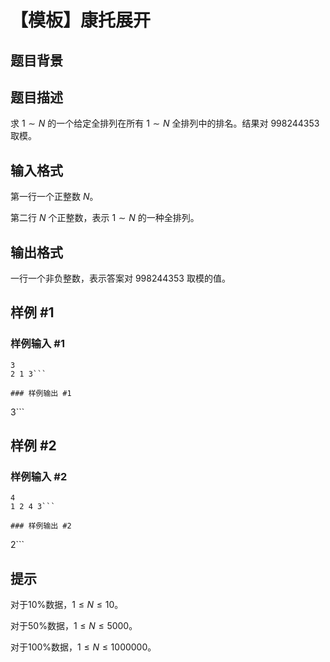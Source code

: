 # 【模板】康托展开

## 题目背景



## 题目描述

求 $1\sim N$ 的一个给定全排列在所有 $1\sim N$ 全排列中的排名。结果对 $998244353$ 取模。

## 输入格式

第一行一个正整数 $N$。

第二行 $N$ 个正整数，表示 $1\sim N$ 的一种全排列。

## 输出格式

一行一个非负整数，表示答案对 $998244353$ 取模的值。

## 样例 #1

### 样例输入 #1
```
3
2 1 3```

### 样例输出 #1

```
3```

## 样例 #2

### 样例输入 #2
```
4
1 2 4 3```

### 样例输出 #2

```
2```

## 提示

对于$10\%$数据，$1\le N\le 10$。

对于$50\%$数据，$1\le N\le 5000$。

对于$100\%$数据，$1\le N\le 1000000$。
